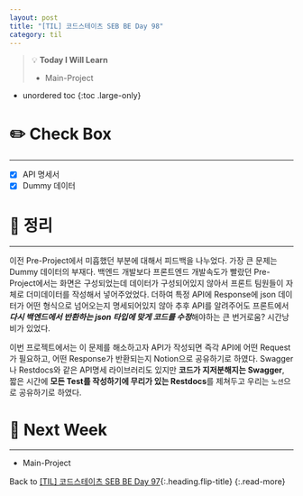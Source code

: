 ```yaml
---
layout: post
title: "[TIL] 코드스테이츠 SEB BE Day 98"
category: til
---
```

> 💡 **Today I Will Learn**
>
> * Main-Project

* unordered toc
{:toc .large-only}

# ✏️ Check Box
***

* [x] <label>API 명세서</label>
* [x] <label>Dummy 데이터</label>

# 📌 정리
***

이전 Pre-Project에서 미흡했던 부분에 대해서 피드백을 나누었다. 가장 큰 문제는 Dummy 데이터의 부재다. 백엔드 개발보다 프론트엔드 개발속도가 빨랐던 Pre-Project에서는 화면은 구성되었는데 데이터가 구성되어있지 않아서 프론트 팀원들이 자체로 더미데이터를 작성해서 넣어주었었다. 더하여 특정 API에 Response에 json 데이터가 어떤 형식으로 넘어오는지 명세되어있지 않아 추후 API를 알려주어도 프론트에서 ***다시 백엔드에서 반환하는 json 타입에 맞게 코드를 수정***해야하는 큰 번거로움? 시간낭비가 있었다.

이번 프로젝트에서는 이 문제를 해소하고자 API가 작성되면 즉각 API에 어떤 Request가 필요하고, 어떤 Response가 반환되는지 Notion으로 공유하기로 하였다. Swagger나 Restdocs와 같은 API명세 라이브러리도 있지만 **코드가 지저분해지는 Swagger**, 짧은 시간에 **모든 Test를 작성하기에 무리가 있는 Restdocs**를 제쳐두고 우리는 `노션`으로 공유하기로 하였다.

# 🎯 Next Week
***

* Main-Project

Back to [[TIL] 코드스테이츠 SEB BE Day 97](220915-til){:.heading.flip-title}
{:.read-more}